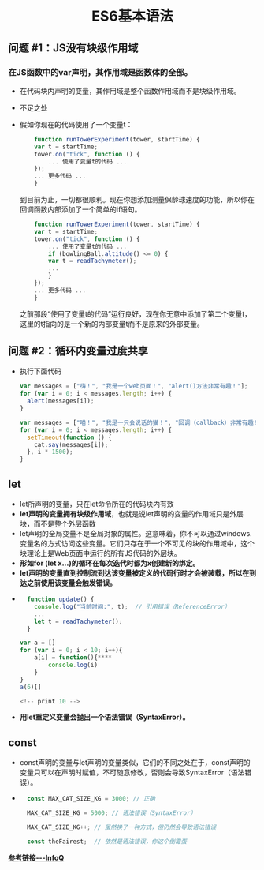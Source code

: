 # <center>**ES6基本语法**</center>

## **问题 #1：JS没有块级作用域**

### 在JS函数中的var声明，其作用域是函数体的全部。

+ 在代码块内声明的变量，其作用域是整个函数作用域而不是块级作用域。
+ 不足之处

+ 假如你现在的代码使用了一个变量t：

    ```js
        function runTowerExperiment(tower, startTime) {
        var t = startTime;
        tower.on("tick", function () {
            ... 使用了变量t的代码 ...
        });
        ... 更多代码 ...
        }
    ```
    到目前为止，一切都很顺利。现在你想添加测量保龄球速度的功能，所以你在回调函数内部添加了一个简单的if语句。
    ```js
        function runTowerExperiment(tower, startTime) {
        var t = startTime;
        tower.on("tick", function () {
            ... 使用了变量t的代码 ...
            if (bowlingBall.altitude() <= 0) {
            var t = readTachymeter();
            ...
            }
        });
        ... 更多代码 ...
        }
    ```
    之前那段“使用了变量t的代码”运行良好，现在你无意中添加了第二个变量t，这里的t指向的是一个新的内部变量t而不是原来的外部变量。

## **问题 #2：循环内变量过度共享**

+ 执行下面代码

    ```js
    var messages = ["嗨！", "我是一个web页面！", "alert()方法非常有趣！"];
    for (var i = 0; i < messages.length; i++) {
      alert(messages[i]);
    }
    ```
    ```js
    var messages = ["喵！", "我是一只会说话的猫！", "回调（callback）非常有趣!"];
    for (var i = 0; i < messages.length; i++) {
      setTimeout(function () {
        cat.say(messages[i]);
      }, i * 1500);
    }
    ```

## **let**

+ let所声明的变量，只在let命令所在的代码块内有效
+ **let声明的变量拥有块级作用域**，也就是说let声明的变量的作用域只是外层块，而不是整个外层函数
+ let声明的全局变量不是全局对象的属性。这意味着，你不可以通过windows.变量名的方式访问这些变量。它们只存在于一个不可见的块的作用域中，这个块理论上是Web页面中运行的所有JS代码的外层块。
+ **形如for (let x...)的循环在每次迭代时都为x创建新的绑定。**
+ **let声明的变量直到控制流到达该变量被定义的代码行时才会被装载，所以在到达之前使用该变量会触发错误。**
+ ```js
    function update() {
      console.log("当前时间:", t);  // 引用错误（ReferenceError）
      ...
      let t = readTachymeter();
    }
    ```
    ```js
    var a = []
    for (var i = 0; i < 10; i++){
        a[i] = function(){****
            console.log(i)
        }
    }
    a(6)[]

    <!-- print 10 -->
    ```
+ **用let重定义变量会抛出一个语法错误（SyntaxError）。**

## **const**

+ const声明的变量与let声明的变量类似，它们的不同之处在于，const声明的变量只可以在声明时赋值，不可随意修改，否则会导致SyntaxError（语法错误）。
+ ```js
    const MAX_CAT_SIZE_KG = 3000; // 正确

    MAX_CAT_SIZE_KG = 5000; // 语法错误（SyntaxError）

    MAX_CAT_SIZE_KG++; // 虽然换了一种方式，但仍然会导致语法错误

    const theFairest;  // 依然是语法错误，你这个倒霉蛋

  ```

[**参考链接---InfoQ**](http://www.infoq.com/cn/articles/es6-in-depth-let-and-const)